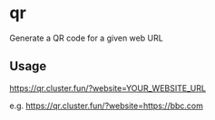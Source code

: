 # qr

Generate a QR code for a given web URL

## Usage

https://qr.cluster.fun/?website=YOUR_WEBSITE_URL

e.g. https://qr.cluster.fun/?website=https://bbc.com